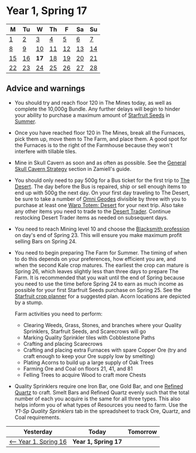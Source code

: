 # Year 1, Spring 17

| M                          | Tu                        | W                         | Th                        | F                         | Sa                        | Su                        |
| -------------------------- | ------------------------- | ------------------------- | ------------------------- |-------------------------- | ------------------------- | ------------------------- |
| [1](year-1-spring-1.md)    | [2](year-1-spring-2.md)   | [3](year-1-spring-3.md)   | [4](year-1-spring-4.md)   | [5](year-1-spring-5.md)   | [6](year-1-spring-6.md)   | [7](year-1-spring-7.md)   |
| [8](year-1-spring-8.md)    | [9](year-1-spring-9.md)   | [10](year-1-spring-10.md) | [11](year-1-spring-11.md) | [12](year-1-spring-12.md) | [13](year-1-spring-13.md) | [14](year-1-spring-14.md) |
| [15](year-1-spring-15.md)  | [16](year-1-spring-16.md) | **17**                    | [18](year-1-spring-18.md) | [19](year-1-spring-19.md) | [20](year-1-spring-20.md) | [21](year-1-spring-21.md) |
| [22](year-1-spring-22.md)  | [23](year-1-spring-23.md) | [24](year-1-spring-24.md) | [25](year-1-spring-25.md) | [26](year-1-spring-26.md) | [27](year-1-spring-27.md) | [28](year-1-spring-28.md) |

## Advice and warnings

- You should try and reach floor 120 in The Mines today, as well as complete the 10,000g Bundle. Any further delays will begin to hinder your ability to purchase a maximum amount of [Starfruit Seeds](https://stardewvalleywiki.com/Starfruit_Seeds) in [Summer](https://stardewvalleywiki.com/Summer).
- Once you have reached floor 120 in The Mines, break all the Furnaces, pick them up, move them to The Farm, and place them. A good spot for the Furnaces is to the right of the Farmhouse because they won't interfere with tillable tiles.
- Mine in Skull Cavern as soon and as often as possible. See the [General Skull Cavern Strategy](https://github.com/Zamiell/stardew-valley/blob/master/Min-Max_Guide.md#general-skull-caverns-strategy) section in Zamiell's guide.
- You should only need to pay 500g for a Bus ticket for the first trip to [The Desert](https://stardewvalleywiki.com/The_Desert). The day before the Bus is repaired, ship or sell enough items to end up with 500g the next day. On your first day traveling to The Desert, be sure to take a number of [Omni Geodes](https://stardewvalleywiki.com/Omni_Geode) divisible by three with you to purchase at least one [Warp Totem: Desert](https://stardewvalleywiki.com/Warp_Totem:_Desert) for your next trip. Also take any other items you need to trade to the [Desert Trader](https://stardewvalleywiki.com/Desert_Trader). Continue restocking Desert Trader items as needed on subsequent days.
- You need to reach Mining level 10 and choose the [Blacksmith profession](https://stardewvalleywiki.com/Mining#Mining_Skill) on day's end of Spring 23. This will ensure you make maximum profit selling Bars on Spring 24.
- You need to begin preparing The Farm for Summer. The timing of when to do this depends on your preferences, how efficient you are, and when the second Kale crop matures. The earliest the crop can mature is Spring 26, which leaves slightly less than three days to prepare The Farm. It is recommended that you wait until the end of Spring because you need to use the time before Spring 24 to earn as much income as possible for your first Starfruit Seeds purchase on Spring 25. See the [Starfruit crop planner](https://stardew.info/planner/29-great-horses-played-cordially) for a suggested plan. Acorn locations are depicted by a stump.

  Farm activities you need to perform:
  - Clearing Weeds, Grass, Stones, and branches where your Quality Sprinklers, Starfruit Seeds, and Scarecrows will go
  - Marking Quality Sprinkler tiles with Cobblestone Paths
  - Crafting and placing Scarecrows
  - Crafting and placing extra Furnaces with spare Copper Ore (try and craft enough to keep your Ore supply low by smelting)
  - Plating Acorns to build up a large supply of Oak Trees
  - Farming Ore and Coal on floors 21, 41, and 81
  - Felling Trees to acquire Wood to craft more Chests
- Quality Sprinklers require one Iron Bar, one Gold Bar, and one [Refined Quartz](https://stardewvalleywiki.com/Refined_Quartz) to craft. Smelt Bars and Refined Quartz evenly such that the total number of each you acquire is the same for all three types. This also helps inform you of what types of Resources you need to farm. Use the *Y1-Sp Quality Sprinklers* tab in the spreadsheet to track Ore, Quartz, and Coal requirements.

| Yesterday                                   | Today                 | Tomorrow                                    |
| ------------------------------------------- | --------------------- | ------------------------------------------- |
| [⟵ Year 1, Spring 16](year-1-spring-16.md) | **Year 1, Spring 17** |                                             |
